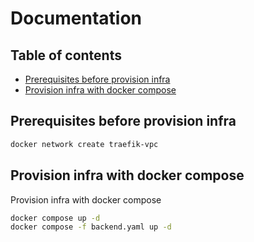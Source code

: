 # Documentation

## Table of contents
- [Prerequisites before provision infra](#prerequisites-before-provision-infra)
- [Provision infra with docker compose](#provision-infra-with-docker-compose)

## Prerequisites before provision infra
```bash
docker network create traefik-vpc
```

## Provision infra with docker compose
Provision infra with docker compose

```bash
docker compose up -d
docker compose -f backend.yaml up -d
```
